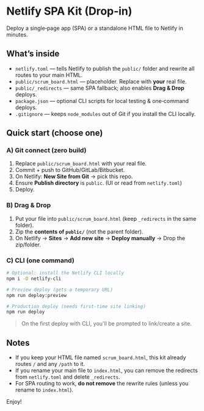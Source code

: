 # Netlify SPA Kit (Drop‑in)

Deploy a single‑page app (SPA) or a standalone HTML file to Netlify in minutes.

## What’s inside
- `netlify.toml` — tells Netlify to publish the `public/` folder and rewrite all routes to your main HTML.
- `public/scrum_board.html` — placeholder. Replace with **your** real file.
- `public/_redirects` — same SPA fallback; also enables **Drag & Drop** deploys.
- `package.json` — optional CLI scripts for local testing & one‑command deploys.
- `.gitignore` — keeps `node_modules` out of Git if you install the CLI locally.

## Quick start (choose one)

### A) Git connect (zero build)
1. Replace `public/scrum_board.html` with your real file.
2. Commit + push to GitHub/GitLab/Bitbucket.
3. On Netlify: **New Site from Git** → pick this repo.
4. Ensure **Publish directory** is `public`. (UI or read from `netlify.toml`)
5. Deploy.

### B) Drag & Drop
1. Put your file into `public/scrum_board.html` (keep `_redirects` in the same folder).
2. Zip the **contents of `public/`** (not the parent folder).
3. On Netlify → **Sites** → **Add new site** → **Deploy manually** → Drop the zip/folder.

### C) CLI (one command)
```bash
# Optional: install the Netlify CLI locally
npm i -D netlify-cli

# Preview deploy (gets a temporary URL)
npm run deploy:preview

# Production deploy (needs first-time site linking)
npm run deploy
```
> On the first deploy with CLI, you'll be prompted to link/create a site.

## Notes
- If you keep your HTML file named `scrum_board.html`, this kit already routes `/` and any `/path` to it.
- If you rename your main file to `index.html`, you can remove the redirects from `netlify.toml` and delete `_redirects`.
- For SPA routing to work, **do not remove** the rewrite rules (unless you rename to `index.html`).

Enjoy!